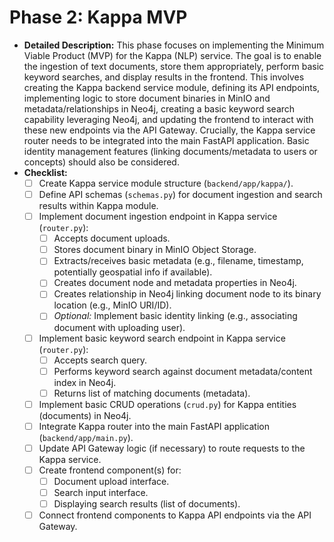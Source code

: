 # Phase 2: Kappa MVP

*   **Detailed Description:** This phase focuses on implementing the Minimum Viable Product (MVP) for the Kappa (NLP) service. The goal is to enable the ingestion of text documents, store them appropriately, perform basic keyword searches, and display results in the frontend. This involves creating the Kappa backend service module, defining its API endpoints, implementing logic to store document binaries in MinIO and metadata/relationships in Neo4j, creating a basic keyword search capability leveraging Neo4j, and updating the frontend to interact with these new endpoints via the API Gateway. Crucially, the Kappa service router needs to be integrated into the main FastAPI application. Basic identity management features (linking documents/metadata to users or concepts) should also be considered.
*   **Checklist:**
    *   [ ] Create Kappa service module structure (`backend/app/kappa/`).
    *   [ ] Define API schemas (`schemas.py`) for document ingestion and search results within Kappa module.
    *   [ ] Implement document ingestion endpoint in Kappa service (`router.py`):
        *   [ ] Accepts document uploads.
        *   [ ] Stores document binary in MinIO Object Storage.
        *   [ ] Extracts/receives basic metadata (e.g., filename, timestamp, potentially geospatial info if available).
        *   [ ] Creates document node and metadata properties in Neo4j.
        *   [ ] Creates relationship in Neo4j linking document node to its binary location (e.g., MinIO URI/ID).
        *   [ ] *Optional:* Implement basic identity linking (e.g., associating document with uploading user).
    *   [ ] Implement basic keyword search endpoint in Kappa service (`router.py`):
        *   [ ] Accepts search query.
        *   [ ] Performs keyword search against document metadata/content index in Neo4j.
        *   [ ] Returns list of matching documents (metadata).
    *   [ ] Implement basic CRUD operations (`crud.py`) for Kappa entities (documents) in Neo4j.
    *   [ ] Integrate Kappa router into the main FastAPI application (`backend/app/main.py`).
    *   [ ] Update API Gateway logic (if necessary) to route requests to the Kappa service.
    *   [ ] Create frontend component(s) for:
        *   [ ] Document upload interface.
        *   [ ] Search input interface.
        *   [ ] Displaying search results (list of documents).
    *   [ ] Connect frontend components to Kappa API endpoints via the API Gateway.